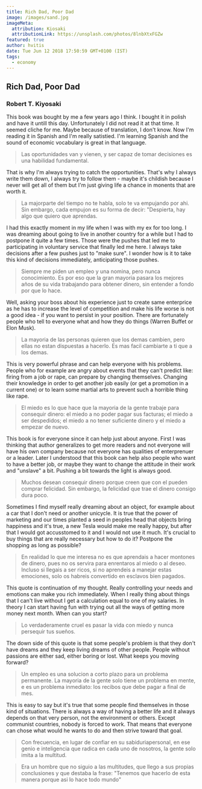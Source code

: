 ```yaml
---
title: Rich Dad, Poor Dad
image: /images/sand.jpg
imageMeta:
  attribution: Kiosaki
  attributionLink: https://unsplash.com/photos/8lnbXtxFGZw
featured: true
author: hvitis
date: Tue Jun 12 2018 17:50:59 GMT+0100 (IST)
tags:
  - economy
---
```


## Rich Dad, Poor Dad
### Robert T. Kiyosaki

This book was bought by me a few years ago I think. I bought it in polish and have it untill this day. Unfortunately I did not read it at that time. It seemed cliche for me. Maybe because of translation, I don't know. Now I'm reading it in Spanish and I'm really satistied. I'm learning Spanish and the sound of economic vocabulary is great in that language.



> Las oportunidades van y vienen, y ser capaz de tomar decisiones es una habilidad fundamental.

That is why I'm always trying to catch the opportunities. That's why I always write them down, I always try to follow them - maybe it's childish because I never will get all of them but I'm just giving life a chance in monents that are worth it.

> La majorparte del tiempo no te habla, solo te va empujando por ahi. Sin embargo, cada empujon es su forma de decir: "Despierta, hay algo que quiero que aprendas.

I had this exactly moment in my life when I was with my ex for too long. I was dreaming about going to live in another country for a while but I had to postpone it quite a few times. Those were the pushes that led me to participating in voluntary service that finally led me here. I always take decisions after a few pushes just to "make sure". I wonder how is it to take this kind of decisions immediately, anticipating those pushes.

> Siempre me piden un empleo y una nomina, pero nunca conocimiento. Es por eso que la gran mayoria pasara los mejores años de su vida trabajando para obtener dinero, sin entender a fondo por que lo hace.

Well, asking your boss about his experience just to create same enterprice as he has to increase the level of competition and make his life worse is not a good idea - if you want to persist in your position. There are fortunately people who tell to everyone what and how they do things (Warren Buffet or Elon Musk).

> La mayoria de las personas quieren que los demas cambien, pero ellas no estan dispuestas a hacerlo. Es mas facil cambiarte a ti que a los demas.

This is very powerful phrase and can help everyone with his problems. People who for example are angry about events that they can't predict like: firing from a job or rape, can prepare by changing themselves. Changing their knowledge in order to get another job easily (or get a promotion in a current one) or to learn some martial arts to prevent such a horrible thing like rape.

> El miedo es lo que hace que la mayoria de la gente trabaje para consequir dinero: el miedo a no poder pagar sus facturas; el miedo a ser despedidos; el miedo a no tener suficiente dinero y el miedo a empezar de nuevo.

This book is for everyone since it can help just about anyone. First I was thinking that author generalizes to get more readers and not everyone will have his own company because not everyone has qualities of enterprenuer or a leader. Later I understood that this book can help also people who want to have a better job, or maybe they want to change the attitude in their work and "unslave" a bit. Pushing a bit towards the light is always good.

> Muchos desean consequir dinero porque creen que con el pueden comprar felicidad. Sin embargo, la felicidad que trae el dinero consigo dura poco.

Sometimes I find myself really dreaming about an object, for example about a car that I don't need or another unicycle. It is true that the power of marketing and our times planted a seed in peoples head that objects bring happiness and it's true, a new Tesla would make me really happy, but after that I would got accusstomed to it and I would not use it much. It's crucial to buy things that are really necessary but how to do it? Postpone the shopping as long as possible?

> En realidad lo que me interesa no es que aprendais a hacer montones de dinero, pues no os servira para enrentaros al miedo o al deseo. Incluso si llegais a ser ricos, si no aprendeis a manejar estas emociones, solo os habreis convertido en esclavos bien pagados.

This quote is continuation of my thought. Really controlling your needs and emotions can make you rich immediately. When I really thing about things that I can't live without I get a calculation equal to one of my salaries. In theory I can start having fun with trying out all the ways of getting more money next month. When can you start?

> Lo verdaderamente cruel es pasar la vida con miedo y nunca persequir tus sueños.

The down side of this quote is that some people's problem is that they don't have dreams and they keep living dreams of other people. People without passions are either sad, either boring or lost. What keeps you moving forward?

> Un empleo es una solucion a corto plazo para un problema permanente. La mayoria de la gente solo tiene un problema en mente, e es un problema inmediato: los recibos que debe pagar a final de mes.

This is easy to say but it's true that some people find themselves in those kind of situations. There is always a way of having a better life and it always depends on that very person, not the environment or others. Except communist countries, nobody is forced to work. That means that everyone can chose what would he wants to do and then strive toward that goal.

> Con frecuencia, en lugar de confiar en su sabiduriapersonal, en ese genio e inteligencia que radica en cada uno de nosotros, la gente solo imita a la multitud.

> Era un hombre que no siguio a las multitudes, que llego a sus propias conclusiones y que destaba la frase: "Tenemos que hacerlo de esta manera porque asi lo hace todo mundo"

